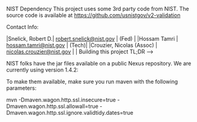 NIST Dependency
This project uses some 3rd party code from NIST. The source code is available at https://github.com/usnistgov/v2-validation

Contact Info:

|Snelick, Robert D.| <robert.snelick@nist.gov> | (Fed) |
|Hossam Tamri | <hossam.tamri@nist.gov> | (Tech)|
|Crouzier, Nicolas (Assoc) | <nicolas.crouzier@nist.gov> | |
Building this project
TL;DR -->

NIST folks have the jar files available on a public Nexus repository. We are currently using version 1.4.2:

To make them available, make sure you run maven with the following parameters:

mvn -Dmaven.wagon.http.ssl.insecure=true -Dmaven.wagon.http.ssl.allowall=true -Dmaven.wagon.http.ssl.ignore.validtidy.dates=true <targerts>